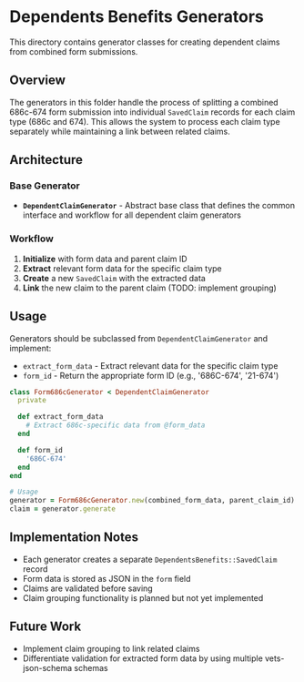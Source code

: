 # Dependents Benefits Generators

This directory contains generator classes for creating dependent claims from combined form submissions.

## Overview

The generators in this folder handle the process of splitting a combined 686c-674 form submission into individual `SavedClaim` records for each claim type (686c and 674). This allows the system to process each claim type separately while maintaining a link between related claims.

## Architecture

### Base Generator

- **`DependentClaimGenerator`** - Abstract base class that defines the common interface and workflow for all dependent claim generators

### Workflow

1. **Initialize** with form data and parent claim ID
2. **Extract** relevant form data for the specific claim type
3. **Create** a new `SavedClaim` with the extracted data
4. **Link** the new claim to the parent claim (TODO: implement grouping)

## Usage

Generators should be subclassed from `DependentClaimGenerator` and implement:

- `extract_form_data` - Extract relevant data for the specific claim type
- `form_id` - Return the appropriate form ID (e.g., '686C-674', '21-674')

```ruby
class Form686cGenerator < DependentClaimGenerator
  private

  def extract_form_data
    # Extract 686c-specific data from @form_data
  end

  def form_id
    '686C-674'
  end
end

# Usage
generator = Form686cGenerator.new(combined_form_data, parent_claim_id)
claim = generator.generate
```

## Implementation Notes

- Each generator creates a separate `DependentsBenefits::SavedClaim` record
- Form data is stored as JSON in the `form` field
- Claims are validated before saving
- Claim grouping functionality is planned but not yet implemented

## Future Work

- Implement claim grouping to link related claims
- Differentiate validation for extracted form data by using multiple vets-json-schema schemas
